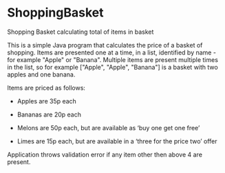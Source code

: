 # ShoppingBasket
Shopping Basket calculating total of items in basket

This is a simple Java program that calculates the price of a basket of shopping. 
Items are presented one at a time, in a list, identified by name - 
for example "Apple" or "Banana". Multiple items are present multiple times in the list, 
so for example ["Apple", "Apple", "Banana"] is a basket with two apples and one banana. 

Items are priced as follows:

- Apples are 35p each

- Bananas are 20p each

- Melons are 50p each, but are available as ‘buy one get one free’

- Limes are 15p each, but are available in a ‘three for the price two’ offer

Application throws validation error if any item other then above 4 are present. 